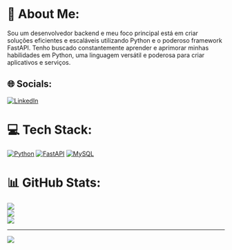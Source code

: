 # 💫 About Me:
Sou um desenvolvedor backend e meu foco principal está em criar soluções eficientes e escaláveis utilizando Python e o poderoso framework FastAPI. Tenho buscado constantemente aprender e aprimorar minhas habilidades em Python, uma linguagem versátil e poderosa para criar aplicativos e serviços.


## 🌐 Socials:
[![LinkedIn](https://img.shields.io/badge/LinkedIn-%230077B5.svg?logo=linkedin&logoColor=white)](https://linkedin.com/in/cmagnosb)

# 💻 Tech Stack:
[![Python](https://img.shields.io/badge/python-3670A0?style=for-the-badge&logo=python&logoColor=ffdd54)](https://www.python.org/) [![FastAPI](https://img.shields.io/badge/FastAPI-005571?style=for-the-badge&logo=fastapi)](https://fastapi.tiangolo.com/) [![MySQL](https://img.shields.io/badge/mysql-%2300000f.svg?style=for-the-badge&logo=mysql&logoColor=white)](https://www.mysql.com/)
# 📊 GitHub Stats:
![](https://github-readme-stats.vercel.app/api?username=charlesbrito&theme=dark&hide_border=true&include_all_commits=false&count_private=false)<br/>
![](https://github-readme-streak-stats.herokuapp.com/?user=charlesbrito&theme=dark&hide_border=true)<br/>
![](https://github-readme-stats.vercel.app/api/top-langs/?username=charlesbrito&theme=dark&hide_border=true&include_all_commits=false&count_private=false&layout=compact)

---
[![](https://visitcount.itsvg.in/api?id=charlesbrito&icon=0&color=0)](https://visitcount.itsvg.in)

<!-- Proudly created with GPRM ( https://gprm.itsvg.in ) -->
